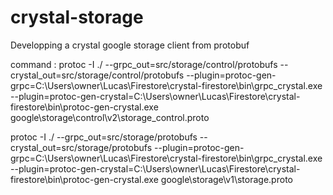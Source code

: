 # crystal-storage
Developping a crystal google storage client from protobuf

command : protoc -I ./ --grpc_out=src/storage/control/protobufs --crystal_out=src/storage/control/protobufs --plugin=protoc-gen-grpc=C:\Users\owner\Lucas\Firestore\crystal-firestore\bin\grpc_crystal.exe --plugin=protoc-gen-crystal=C:\Users\owner\Lucas\Firestore\crystal-firestore\bin\protoc-gen-crystal.exe google\storage\control\v2\storage_control.proto

protoc -I ./ --grpc_out=src/storage/protobufs --crystal_out=src/storage/protobufs --plugin=protoc-gen-grpc=C:\Users\owner\Lucas\Firestore\crystal-firestore\bin\grpc_crystal.exe --plugin=protoc-gen-crystal=C:\Users\owner\Lucas\Firestore\crystal-firestore\bin\protoc-gen-crystal.exe google\storage\v1\storage.proto
